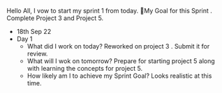 Hello All,
I vow to start my sprint 1 from today.
:dart:My Goal for this Sprint . Complete Project 3 and Project 5.

- 18th Sep 22
 - Day 1
   - What did I work on today? Reworked on project 3 . Submit it for review.
   - What will I wok on tomorrow? Prepare for starting project 5 along with learning the concepts for project 5.
   - How likely am I to achieve my Sprint Goal? Looks realistic at this time.
